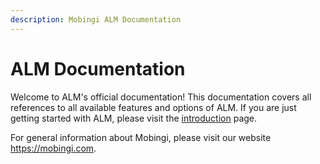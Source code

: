 ```yaml
---
description: Mobingi ALM Documentation
---
```


# ALM Documentation

Welcome to ALM's official documentation! This documentation covers all references to all available features and options of ALM. If you are just getting started with ALM, please visit the [introduction](https://docs-alm.mobingi.com/introduction/what-is-alm) page.

For general information about Mobingi, please visit our website https://mobingi.com.
